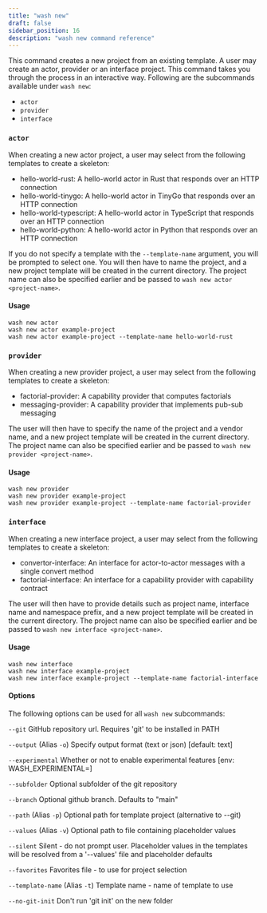 ```yaml
---
title: "wash new"
draft: false
sidebar_position: 16
description: "wash new command reference"
--- 
```


<head>
  <meta name="robots" content="noindex">
</head>

This command creates a new project from an existing template. A user may create an actor, provider or an interface project. This command takes you through the process in an interactive way. Following are the subcommands available under `wash new`:

- `actor`
- `provider`
- `interface`

### `actor`
When creating a new actor project, a user may select from the following templates to create a skeleton:

- hello-world-rust: A hello-world actor in Rust that responds over an HTTP connection
- hello-world-tinygo: A hello-world actor in TinyGo that responds over an HTTP connection
- hello-world-typescript: A hello-world actor in TypeScript that responds over an HTTP connection
- hello-world-python: A hello-world actor in Python that responds over an HTTP connection

If you do not specify a template with the `--template-name` argument, you will be prompted to select one. You will then have to name the project, and a new project template will be created in the current directory. The project name can also be specified earlier and be passed to `wash new actor <project-name>`.

#### Usage
```shell
wash new actor
wash new actor example-project
wash new actor example-project --template-name hello-world-rust
```

### `provider`
When creating a new provider project, a user may select from the following templates to create a skeleton:

- factorial-provider: A capability provider that computes factorials
- messaging-provider: A capability provider that implements pub-sub messaging

The user will then have to specify the name of the project and a vendor name, and a new project template will be created in the current directory. The project name can also be specified earlier and be passed to `wash new provider <project-name>`.

#### Usage
```shell
wash new provider
wash new provider example-project
wash new provider example-project --template-name factorial-provider
```

### `interface`
When creating a new interface project, a user may select from the following templates to create a skeleton:

- convertor-interface: An interface for actor-to-actor messages with a single convert method
- factorial-interface: An interface for a capability provider with capability contract

The user will then have to provide details such as project name, interface name and namespace prefix, and a new project template will be created in the current directory. The project name can also be specified earlier and be passed to `wash new interface <project-name>`.

#### Usage
```shell
wash new interface
wash new interface example-project
wash new interface example-project --template-name factorial-interface
```

#### Options
The following options can be used for all `wash new` subcommands:

`--git` GitHub repository url. Requires 'git' to be installed in PATH

`--output` (Alias `-o`) Specify output format (text or json) [default: text]

`--experimental` Whether or not to enable experimental features [env: WASH_EXPERIMENTAL=]

`--subfolder` Optional subfolder of the git repository

`--branch` Optional github branch. Defaults to "main"

`--path`  (Alias `-p`) Optional path for template project (alternative to --git)

`--values` (Alias `-v`) Optional path to file containing placeholder values

`--silent` Silent - do not prompt user. Placeholder values in the templates will be resolved from a '--values' file and placeholder defaults

`--favorites` Favorites file - to use for project selection

`--template-name` (Alias `-t`) Template name - name of template to use

`--no-git-init` Don't run 'git init' on the new folder